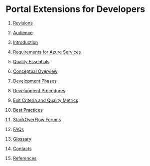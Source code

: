 
<a name="portalfxExtensionsForDevelopers"></a>
<!-- link to this document is [portalfx-extensions-forDevelopers.md]()
-->

# Portal Extensions for Developers


1. [Revisions](portalfx-extensions-forDevelopers-revisions.md)
    <!-- TODO: Should the audience document be combined with the introduction document? -->

1. [Audience](portalfx-extensions-forDevelopers-audience.md)

1. [Introduction](portalfx-extensions-forDevelopers-intro.md)

1. [Requirements for Azure Services](portalfx-extensions-requirements.md)

1. [Quality Essentials](portalfx-extensions-qualityEssentials.md)

1. [Conceptual Overview](portalfx-extensions-forDevelopers-overview.md)

1. [Development Phases](portalfx-extensions-developmentPhases.md)
  
1. [Development Procedures](portalfx-extensions-forDevelopers-procedures.md)

1. [Exit Criteria and Quality Metrics](portalfx-extensions-forDevelopers-exitCriteria.md)

1. [Best Practices](portalfx-extensions-forDevelopers-bestPractices.md)

1. [StackOverFlow Forums](portalfx-extensions-stackoverflow.md)

1. [FAQs](portalfx-extensions-faq-forDevelopers.md)


    <!--  TODO:  Should the glossary document be combined with the introduction document? -->

1. [Glossary](portalfx-extensions-forDevelopers-glossary.md)

1. [Contacts](portalfx-extensions-contacts.md)


    <!--  TODO: Should the references document be combined with the introduction document? -->
1. [References](portalfx-extensions-forDevelopers-references.md)
